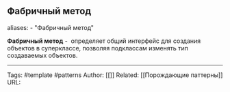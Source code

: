 ## Фабричный метод

aliases: 
	- "Фабричный метод"

**Фабричный метод** -  определяет общий интерфейс для создания объектов в суперклассе, позволяя подклассам изменять тип создаваемых объектов.



---
Tags: #template #patterns
Author: [[]]
Related: [[Порождающие паттерны]]
URL: 